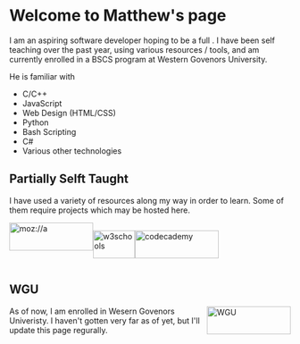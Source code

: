 <!---
mattjsharp/mattjsharp is a ✨ special ✨ repository because its `README.md` (this file) appears on your GitHub profile.
You can click the Preview link to take a look at your changes.
--->

# Welcome to Matthew's page

I am an aspiring software developer hoping to be a full . I have been self teaching over the past year, using various resources / tools, and am currently enrolled in a BSCS program at Western Govenors University.

He is familiar with
- C/C++
- JavaScript
- Web Design (HTML/CSS)
- Python
- Bash Scripting
- C#
- Various other technologies

## Partially Selft Taught
I have used a variety of resources along my way in order to learn. Some of them require projects which may be hosted here.

<div style="display: flex; justify-contnet: space-between">
<a href="https://developer.mozilla.org/en-US/"><img src="https://blog.mozilla.org/opendesign/files/2017/06/logo.png" alt="moz://a" style="height: 50px; width: 150px;"></a>
  
<a href="https://www.w3schools.com/"><img src="https://upload.wikimedia.org/wikipedia/commons/thumb/a/a0/W3Schools_logo.svg/2175px-W3Schools_logo.svg.png" alt="w3schools" style="height: 50px; width: 75px;"></a>
  
<a href="https://www.codecademy.com/"><img src="https://www.codecademy.com/resources/blog/content/images/2021/05/blog-logo-3.svg" alt="codecademy" style="height: 50px; width: 150px;"></a>
</div>


## WGU
<a href="https://www.wgu.edu/online-it-degrees/computer-science.html"><img src="https://www.insidehighered.com/sites/default/server_files/media/Schools%20page/Western%20Governors%20University.jpg" style="height: 50px; width: 150px; float: right;" alt="WGU"></a>

As of now, I am enrolled in Wesern Govenors Univeristy. I haven't gotten very far as of yet, but I'll update this page regurally.
